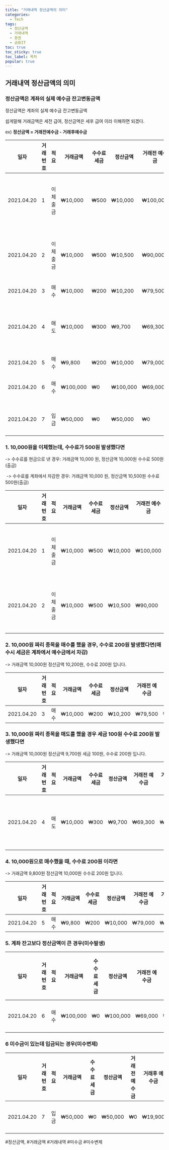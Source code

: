 ```yaml
---
title: "거래내역 정산금액의 의미"
categories:
  - Tech
tags: 
  - 정산금액
  - 거래내역
  - 증권
  - 금융IT
toc: true
toc_sticky: true
toc_label: 목차
popular: true
---
```


## 거래내역 정산금액의 의미

### 정산금액은 계좌의 실제 예수금 잔고변동금액

정산금액은 계좌의 실제 예수금 잔고변동금액

쉽게말해 거래금액은 세전 급여, 정산금액은 세후 급여 이라 이해하면 되겠다.

ex) **정산금액 = 거래전예수금 - 거래후예수금**

| 일자       | 거래번호 | 적요     | 거래금액 | 수수료 세금 | 정산금액 | 거래전 예수금 | 거래후 예수금 | 미수금  | 미수변제 | 비고            |
| ---------- | -------- | -------- | -------- | ----------- | -------- | ------------- | ------------- | ------- | -------- | --------------- |
| 2021.04.20 | 1        | 이체출금 | ₩10,000  | ₩500        | ₩10,000  | ₩100,000      | ₩90,000       | ₩0      | ₩0       | 수수료 현금납부 |
| 2021.04.20 | 2        | 이체출금 | ₩10,000  | ₩500        | ₩10,500  | ₩90,000       | ₩79,500       | ₩0      | ₩0       | 수수료 계좌징수 |
| 2021.04.20 | 3        | 매수     | ₩10,000  | ₩200        | ₩10,200  | ₩79,500       | ₩69,300       | ₩0      | ₩0       |                 |
| 2021.04.20 | 4        | 매도     | ₩10,000  | ₩300        | ₩9,700   | ₩69,300       | ₩79,000       | ₩0      | ₩0       | 수수료 계좌징수 |
| 2021.04.20 | 5        | 매수     | ₩9,800   | ₩200        | ₩10,000  | ₩79,000       | ₩69,000       | ₩0      | ₩0       |                 |
| 2021.04.20 | 6        | 매수     | ₩100,000 | ₩0          | ₩100,000 | ₩69,000       | ₩0            | ₩30,100 | ₩0       | 미수발생        |
| 2021.04.20 | 7        | 입금     | ₩50,000  | ₩0          | ₩50,000  | ₩0            | ₩19,900       |         | ₩30,100  | 미수변제        |

### 1. 10,000원을 이체했는데, 수수료가 500원 발생했다면
 -> 수수료를 현금으로 낸 경우: 거래금액 10,000 원, 정산금액 10,000원 수수료 500원(출금)

﻿﻿﻿ -> 수수료를 계좌에서 차감한 경우: 거래금액 10,000 원, 정산금액 10,500원 수수료 500원(출금)

| 일자       | 거래번호 | 적요     | 거래금액 | 수수료 세금 | 정산금액 | 거래전 예수금 | 거래후 예수금 | 미수금 | 미수변제 | 비고            |
| ---------- | -------- | -------- | -------- | ----------- | -------- | ------------- | ------------- | ------ | -------- | --------------- |
| 2021.04.20 | 1        | 이체출금 | ₩10,000  | ₩500        | ₩10,000  | ₩100,000      | ₩90,000       | ₩0     | ₩0       | 수수료 현금납부 |
| 2021.04.20 | 2        | 이체출금 | ₩10,000  | ₩500        | ₩10,500  | ₩90,000       | ₩79,500       | ₩0     | ₩0       | 수수료 계좌징수 |

### 2. 10,000원 짜리 종목을 매수를 했을 경우, 수수료 200원 발생했다면(매수시 세금은 계좌에서 예수금에서 차감)
   -> 거래금액 10,000원 정산금액 10,200원, 수수료 200원 입니다.

| 일자       | 거래번호 | 적요 | 거래금액 | 수수료 세금 | 정산금액 | 거래전 예수금 | 거래후 예수금 | 미수금 | 미수변제 | 비고 |
| ---------- | -------- | ---- | -------- | ----------- | -------- | ------------- | ------------- | ------ | -------- | ---- |
| 2021.04.20 | 3        | 매수 | ₩10,000  | ₩200        | ₩10,200  | ₩79,500       | ₩69,300       | ₩0     | ₩0       |      |

### 3. 10,000원 짜리 종목을 매도를 했을 경우 세금 100원 수수료 200원 발생했다면

 -> 거래금액 10,000원 정산금액 9,700원 세금 100원, 수수료 200원 입니다.

| 일자       | 거래번호 | 적요 | 거래금액 | 수수료 세금 | 정산금액 | 거래전 예수금 | 거래후 예수금 | 미수금 | 미수변제 | 비고            |
| ---------- | -------- | ---- | -------- | ----------- | -------- | ------------- | ------------- | ------ | -------- | --------------- |
| 2021.04.20 | 4        | 매도 | ₩10,000  | ₩300        | ₩9,700   | ₩69,300       | ₩79,000       | ₩0     | ₩0       | 수수료 계좌징수 |

### 4. 10,000원으로 매수했을 때, 수수료 200원 이라면
 -> 거래금액 9,800원 정산금액 10,000원 수수료 200원 입니다.


| 일자       | 거래번호 | 적요 | 거래금액 | 수수료 세금 | 정산금액 | 거래전 예수금 | 거래후 예수금 | 미수금 | 미수변제 | 비고 |
| ---------- | -------- | ---- | -------- | ----------- | -------- | ------------- | ------------- | ------ | -------- | ---- |
| 2021.04.20 | 5        | 매수 | ₩9,800   | ₩200        | ₩10,000  | ₩79,000       | ₩69,000       | ₩0     | ₩0       |      |



### 5. 계좌 잔고보다 정산금액이 큰 경우(미수발생)

| 일자       | 거래번호 | 적요 | 거래금액 | 수수료 세금 | 정산금액 | 거래전 예수금 | 거래후 예수금 | 미수금  | 미수변제 | 비고     |
| ---------- | -------- | ---- | -------- | ----------- | -------- | ------------- | ------------- | ------- | -------- | -------- |
| 2021.04.20 | 6        | 매수 | ₩100,000 | ₩0          | ₩100,000 | ₩69,000       | ₩0            | ₩30,100 | ₩0       | 미수발생 |


### 6 미수금이 있는데 입금되는 경우(미수변제)

| 일자       | 거래번호 | 적요 | 거래금액 | 수수료 세금 | 정산금액 | 거래전 예수금 | 거래후 예수금 | 미수금 | 미수변제 | 비고     |
| ---------- | -------- | ---- | -------- | ----------- | -------- | ------------- | ------------- | ------ | -------- | -------- |
| 2021.04.20 | 7        | 입금 | ₩50,000  | ₩0          | ₩50,000  | ₩0            | ₩19,900       |        | ₩30,100  | 미수변제 |


\#정산금액, #거래금액 #거래내역 #미수금 #미수변제